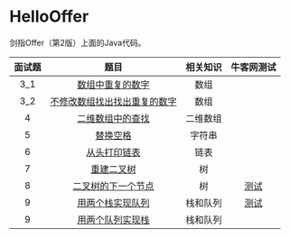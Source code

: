 # HelloOffer

剑指Offer（第2版）上面的Java代码。

面试题|题目|相关知识|牛客网测试
|:-:|:-:|:-:|:-:|
3_1|[数组中重复的数字](https://github.com/ZoharAndroid/HelloOffer/blob/master/Problem03_1.java)|数组
3_2|[不修改数组找出找出重复的数字](https://github.com/ZoharAndroid/HelloOffer/blob/master/Problem03_2.java)|数组
4|[二维数组中的查找](https://github.com/ZoharAndroid/HelloOffer/blob/master/Problem04.java)|二维数组
5|[替换空格](https://github.com/ZoharAndroid/HelloOffer/blob/master/Problem05.java)|字符串
6|[从头打印链表](https://github.com/ZoharAndroid/HelloOffer/blob/master/Problem06.java)|链表
7|[重建二叉树](https://github.com/ZoharAndroid/HelloOffer/blob/master/Problem07.java)|树
8|[二叉树的下一个节点](https://github.com/ZoharAndroid/HelloOffer/blob/master/Problem08.java)|树|[测试](https://www.nowcoder.com/practice/9023a0c988684a53960365b889ceaf5e?tpId=13&tqId=11210&tPage=1&rp=1&ru=/ta/coding-interviews&qru=/ta/coding-interviews/question-ranking)
9|[用两个栈实现队列](https://github.com/ZoharAndroid/HelloOffer/blob/master/Problem09.java)|栈和队列|[测试](https://www.nowcoder.com/practice/54275ddae22f475981afa2244dd448c6?tpId=13&tqId=11158&tPage=1&rp=1&ru=%2Fta%2Fcoding-interviews&qru=%2Fta%2Fcoding-interviews%2Fquestion-ranking)
9|[用两个队列实现栈](https://github.com/ZoharAndroid/HelloOffer/blob/master/Problem09_r.java)|栈和队列|
